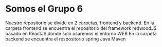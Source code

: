 # Somos el Grupo 6

Nuestro repositorio se divide en 2 carpetas, frontend y backend.
En la carpeta frontend se encuentra el repositorio del framework redwoodJS basado en ReactJS donde solo usaremos el entorno WEB
En la carpeta backend se encuentra el respositorio spring Java Maven
